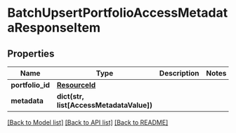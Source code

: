 # BatchUpsertPortfolioAccessMetadataResponseItem


## Properties
Name | Type | Description | Notes
------------ | ------------- | ------------- | -------------
**portfolio_id** | [**ResourceId**](ResourceId.md) |  | 
**metadata** | **dict(str, list[AccessMetadataValue])** |  | 

[[Back to Model list]](../README.md#documentation-for-models) [[Back to API list]](../README.md#documentation-for-api-endpoints) [[Back to README]](../README.md)


